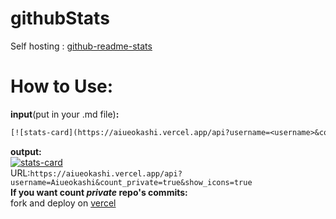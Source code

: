 # githubStats
Self hosting : [github-readme-stats](https://github.com/anuraghazra/github-readme-stats)

# How to Use:

**input**(put in your .md file)**:**
```ml
[![stats-card](https://aiueokashi.vercel.app/api?username=<username>&count_private=<false|true>&show_icons=<true|false>&icon_color=<icon-color-code>&bg_color=<back-ground-color-code(e.g. 00ff00)>&title_color=<title-color(e.g. 00ff00)>&text_color=<text-color-code(e.g. 00ff00)>&custom_title=<custom-title>)](https://github.com/Aiueokashi/githubStats)
```
**output:**<br>
[![stats-card](https://aiueokashi.vercel.app/api?username=Aiueokashi&count_private=true&show_icons=true)](https://github.com/Aiueokashi/githubStats)<br>
URL:`https://aiueokashi.vercel.app/api?username=Aiueokashi&count_private=true&show_icons=true`<br>
**If you want count *private* repo's commits:**<br>
fork and deploy on [vercel](vercel.com)
